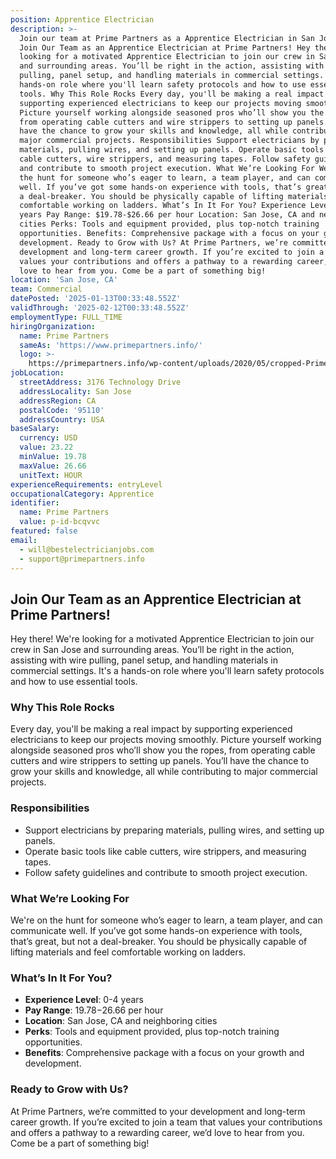 ```yaml
---
position: Apprentice Electrician
description: >-
  Join our team at Prime Partners as a Apprentice Electrician in San Jose, CA.
  Join Our Team as an Apprentice Electrician at Prime Partners! Hey there! We're
  looking for a motivated Apprentice Electrician to join our crew in San Jose
  and surrounding areas. You’ll be right in the action, assisting with wire
  pulling, panel setup, and handling materials in commercial settings. It's a
  hands-on role where you'll learn safety protocols and how to use essential
  tools. Why This Role Rocks Every day, you'll be making a real impact by
  supporting experienced electricians to keep our projects moving smoothly.
  Picture yourself working alongside seasoned pros who’ll show you the ropes,
  from operating cable cutters and wire strippers to setting up panels. You’ll
  have the chance to grow your skills and knowledge, all while contributing to
  major commercial projects. Responsibilities Support electricians by preparing
  materials, pulling wires, and setting up panels. Operate basic tools like
  cable cutters, wire strippers, and measuring tapes. Follow safety guidelines
  and contribute to smooth project execution. What We’re Looking For We're on
  the hunt for someone who’s eager to learn, a team player, and can communicate
  well. If you’ve got some hands-on experience with tools, that’s great, but not
  a deal-breaker. You should be physically capable of lifting materials and feel
  comfortable working on ladders. What’s In It For You? Experience Level: 0-4
  years Pay Range: $19.78-$26.66 per hour Location: San Jose, CA and neighboring
  cities Perks: Tools and equipment provided, plus top-notch training
  opportunities. Benefits: Comprehensive package with a focus on your growth and
  development. Ready to Grow with Us? At Prime Partners, we’re committed to your
  development and long-term career growth. If you’re excited to join a team that
  values your contributions and offers a pathway to a rewarding career, we’d
  love to hear from you. Come be a part of something big!
location: 'San Jose, CA'
team: Commercial
datePosted: '2025-01-13T00:33:48.552Z'
validThrough: '2025-02-12T00:33:48.552Z'
employmentType: FULL_TIME
hiringOrganization:
  name: Prime Partners
  sameAs: 'https://www.primepartners.info/'
  logo: >-
    https://primepartners.info/wp-content/uploads/2020/05/cropped-Prime-Partners-Logo-NO-BG-1-1.png
jobLocation:
  streetAddress: 3176 Technology Drive
  addressLocality: San Jose
  addressRegion: CA
  postalCode: '95110'
  addressCountry: USA
baseSalary:
  currency: USD
  value: 23.22
  minValue: 19.78
  maxValue: 26.66
  unitText: HOUR
experienceRequirements: entryLevel
occupationalCategory: Apprentice
identifier:
  name: Prime Partners
  value: p-id-bcqvvc
featured: false
email:
  - will@bestelectricianjobs.com
  - support@primepartners.info
---
```




## Join Our Team as an Apprentice Electrician at Prime Partners!

Hey there! We're looking for a motivated Apprentice Electrician to join our crew in San Jose and surrounding areas. You’ll be right in the action, assisting with wire pulling, panel setup, and handling materials in commercial settings. It's a hands-on role where you'll learn safety protocols and how to use essential tools.

### Why This Role Rocks

Every day, you'll be making a real impact by supporting experienced electricians to keep our projects moving smoothly. Picture yourself working alongside seasoned pros who’ll show you the ropes, from operating cable cutters and wire strippers to setting up panels. You’ll have the chance to grow your skills and knowledge, all while contributing to major commercial projects.

### Responsibilities

- Support electricians by preparing materials, pulling wires, and setting up panels.
- Operate basic tools like cable cutters, wire strippers, and measuring tapes.
- Follow safety guidelines and contribute to smooth project execution.

### What We’re Looking For

We're on the hunt for someone who’s eager to learn, a team player, and can communicate well. If you’ve got some hands-on experience with tools, that’s great, but not a deal-breaker. You should be physically capable of lifting materials and feel comfortable working on ladders.

### What’s In It For You?

- **Experience Level**: 0-4 years
- **Pay Range**: $19.78-$26.66 per hour
- **Location**: San Jose, CA and neighboring cities
- **Perks**: Tools and equipment provided, plus top-notch training opportunities.
- **Benefits**: Comprehensive package with a focus on your growth and development.

### Ready to Grow with Us?

At Prime Partners, we’re committed to your development and long-term career growth. If you’re excited to join a team that values your contributions and offers a pathway to a rewarding career, we’d love to hear from you. Come be a part of something big!